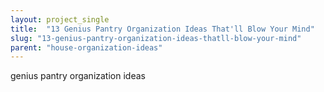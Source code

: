 ```yaml
---
layout: project_single
title:  "13 Genius Pantry Organization Ideas That'll Blow Your Mind"
slug: "13-genius-pantry-organization-ideas-thatll-blow-your-mind"
parent: "house-organization-ideas"
---
```

genius pantry organization ideas